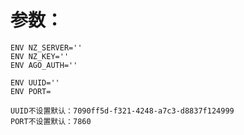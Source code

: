 # 参数：

`````
ENV NZ_SERVER=''
ENV NZ_KEY=''
ENV AGO_AUTH=''

ENV UUID=''
ENV PORT=
`````
`````
UUID不设置默认：7090ff5d-f321-4248-a7c3-d8837f124999
PORT不设置默认：7860
`````
